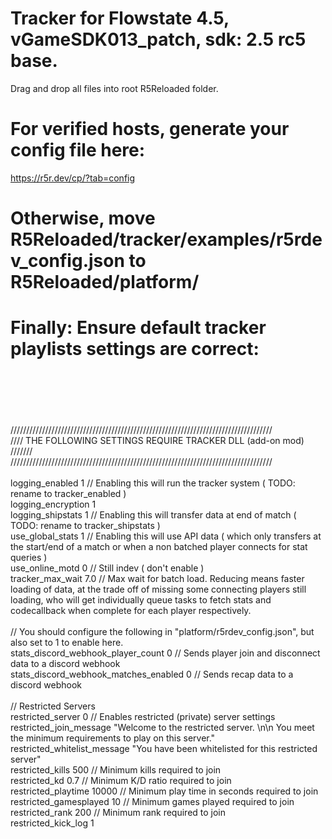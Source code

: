 # Tracker for Flowstate 4.5, vGameSDK013_patch, sdk: 2.5 rc5 base.
 Drag and drop all files into root R5Reloaded folder. 

# For verified hosts, generate your config file here:
 https://r5r.dev/cp/?tab=config

# Otherwise, move R5Reloaded/tracker/examples/r5rdev_config.json to R5Reloaded/platform/
# Finally: Ensure default tracker playlists settings are correct:
 \
 \
 \
 \
 \
/////////////////////////////////////////////////////////////////////////////////// \
//// THE FOLLOWING SETTINGS REQUIRE TRACKER DLL (add-on mod)				/////// \
/////////////////////////////////////////////////////////////////////////////////// \
 \
logging_enabled 								1		// Enabling this will run the tracker system ( TODO: rename to tracker_enabled ) \
logging_encryption								1 \
logging_shipstats 								1		// Enabling this will transfer data at end of match ( TODO: rename to tracker_shipstats ) \
use_global_stats								1		// Enabling this will use API data ( which only transfers at the start/end of a match or when a non batched player connects for stat queries ) \
use_online_motd 								0		// Still indev ( don't enable ) \
tracker_max_wait								7.0		// Max wait for batch load. Reducing means faster loading of data, at the trade off of missing some connecting players still loading, who will get individually queue tasks to fetch stats and codecallback when complete for each player respectively.\
 \
// You should configure the following in "platform/r5rdev_config.json", but also set to 1 to enable here. \
stats_discord_webhook_player_count				0		// Sends player join and disconnect data to a discord webhook \
stats_discord_webhook_matches_enabled			0		// Sends recap data to a discord webhook \
 \
// Restricted Servers \
restricted_server								0		// Enables restricted (private) server settings \
restricted_join_message							"Welcome to the restricted server. \n\n You meet the minimum requirements to play on this server." \
restricted_whitelist_message					"You have been whitelisted for this restricted server" \
restricted_kills								500		// Minimum kills required to join \
restricted_kd									0.7		// Minimum K/D ratio required to join \
restricted_playtime								10000	// Minimum play time in seconds required to join \
restricted_gamesplayed							10		// Minimum games played required to join \
restricted_rank									200		// Minimum rank required to join \
restricted_kick_log								1
